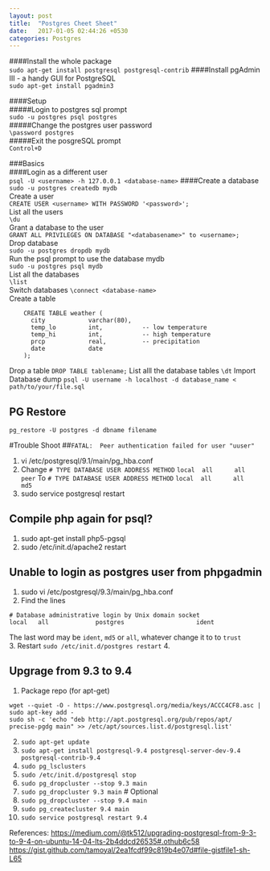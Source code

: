 ```yaml
---
layout: post
title:  "Postgres Cheet Sheet"
date:   2017-01-05 02:44:26 +0530
categories: Postgres
---
```


####Install the whole package      
`sudo apt-get install postgresql postgresql-contrib`
####Install pgAdmin III - a handy GUI for PostgreSQL         
`sudo apt-get install pgadmin3`
  
####Setup            
#####Login to postgres sql prompt          
`sudo -u postgres psql postgres`         
#####Change the postgres user password          
`\password postgres`         
#####Exit the posgreSQL prompt     
`Control+D`          
    
###Basics     
####Login as a different user               
`psql -U <username> -h 127.0.0.1 <database-name>` 
####Create a database         
`sudo -u postgres createdb mydb`          
Create a user         
`CREATE USER <username> WITH PASSWORD '<password>';`        
List all the users         
`\du`       
Grant a database to the user       
`GRANT ALL PRIVILEGES ON DATABASE "<databasename>" to <username>;`       
Drop database     
`sudo -u postgres dropdb mydb`        
Run the psql prompt to use the database mydb       
`sudo -u postgres psql mydb`      
List all the databases      
`\list`        
Switch databases
`\connect <database-name>`           
Create a table           
```
    CREATE TABLE weather (          
      city            varchar(80),        
      temp_lo         int,           -- low temperature
      temp_hi         int,           -- high temperature
      prcp            real,          -- precipitation
      date            date
    );
  ```
Drop a table
`DROP TABLE tablename;`
List alll the database tables
`\dt`
Import Database dump
`psql -U username -h localhost -d database_name < path/to/your/file.sql`
     
## PG Restore
`pg_restore -U postgres -d dbname filename`
    
#Trouble Shoot
##`FATAL:  Peer authentication failed for user "uuser"`
1. vi /etc/postgresql/9.1/main/pg_hba.conf
2. Change
   `# TYPE DATABASE USER ADDRESS METHOD`
   `local  all      all          peer`
   To
   `# TYPE DATABASE USER ADDRESS METHOD`
   `local  all      all          md5`
3. sudo service postgresql restart

## Compile php again for psql?
1. sudo apt-get install php5-pgsql
2. sudo /etc/init.d/apache2 restart

## Unable to login as postgres user from phpgadmin
1. sudo vi /etc/postgresql/9.3/main/pg_hba.conf
2. Find the lines
```
# Database administrative login by Unix domain socket
local   all             postgres                    ident
```
The last word may be `ident`, `md5` or `all`, whatever change it to to `trust`          
3. Restart `sudo /etc/init.d/postgres restart`
4. 

## Upgrage from 9.3 to 9.4

1. Package repo (for apt-get)
```   
wget --quiet -O - https://www.postgresql.org/media/keys/ACCC4CF8.asc | sudo apt-key add -
sudo sh -c 'echo "deb http://apt.postgresql.org/pub/repos/apt/ precise-pgdg main" >> /etc/apt/sources.list.d/postgresql.list'
```

2. `sudo apt-get update`
3. `sudo apt-get install postgresql-9.4 postgresql-server-dev-9.4 postgresql-contrib-9.4`
4. `sudo pg_lsclusters`
5. `sudo /etc/init.d/postgresql stop`
6. `sudo pg_dropcluster --stop 9.3 main`
7. `sudo pg_dropcluster 9.3 main` # Optional
8. `sudo pg_dropcluster --stop 9.4 main`
9. `sudo pg_createcluster 9.4 main`
10. `sudo service postgresql restart 9.4`
           
References: https://medium.com/@tk512/upgrading-postgresql-from-9-3-to-9-4-on-ubuntu-14-04-lts-2b4ddcd26535#.othub6c58
            https://gist.github.com/tamoyal/2ea1fcdf99c819b4e07d#file-gistfile1-sh-L65



     
